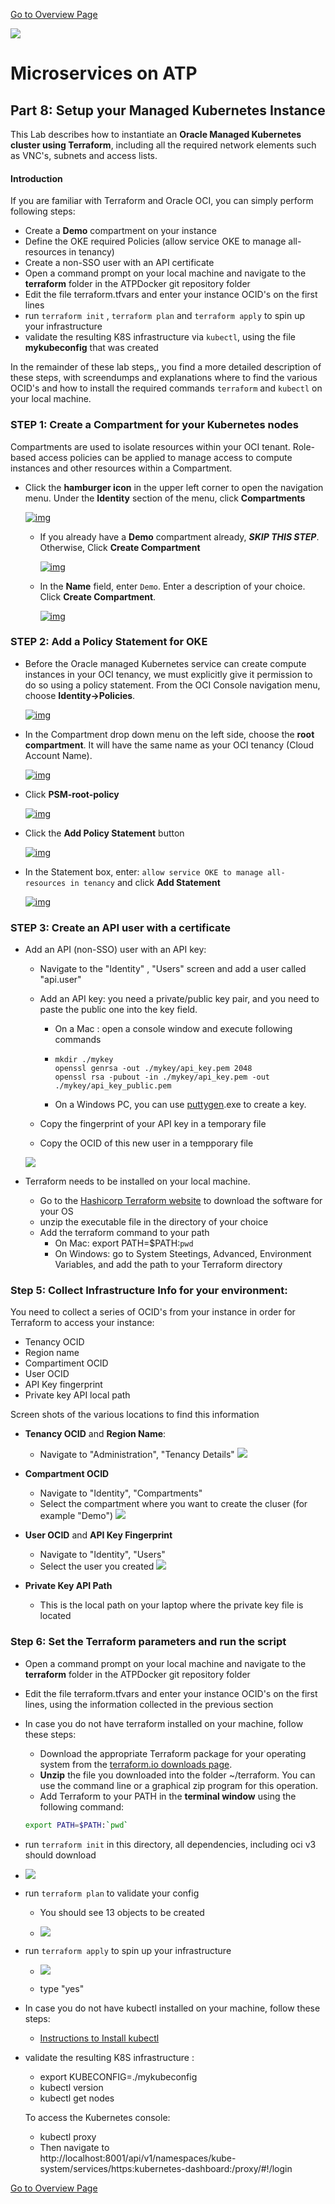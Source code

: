 [Go to Overview Page](README.md)

![](images/customer.logo2.png)

# Microservices on ATP

## Part 8: Setup your Managed Kubernetes Instance

This Lab describes how to instantiate an **Oracle Managed Kubernetes cluster using Terraform**, including all the required network elements such as VNC's, subnets and access lists.
#### **Introduction**

If you are familiar with Terraform and Oracle OCI, you can simply perform following steps:

- Create a **Demo** compartment on your instance
- Define the OKE required Policies (allow service OKE to manage all-resources in tenancy)
- Create a non-SSO user with an API certificate
- Open a command prompt on your local machine and navigate to the **terraform** folder in the ATPDocker git repository folder
- Edit the file terraform.tfvars and enter your instance OCID's on the first lines
- run ```terraform init``` , `terraform plan` and `terraform apply` to spin up your infrastructure
- validate the resulting K8S infrastructure via `kubectl`, using the file **mykubeconfig** that was created 

In the remainder of these lab steps,, you find a more detailed description of these steps, with screendumps and explanations where to find the various OCID's and how to install the required commands `terraform` and `kubectl` on your local machine.

### **STEP 1**: Create a Compartment for your Kubernetes nodes

Compartments are used to isolate resources within your OCI tenant. Role-based access policies can be applied to manage access to compute instances and other resources within a Compartment.

- Click the **hamburger icon** in the upper left corner to open the navigation menu. Under the **Identity** section of the menu, click **Compartments**

  [![img](https://github.com/CloudTestDrive/learning-library/raw/master/workshops/container-native-development-with-oke/images/200/LabGuide200-c32a35b9.png)](https://github.com/CloudTestDrive/learning-library/blob/master/workshops/container-native-development-with-oke/images/200/LabGuide200-c32a35b9.png)

  

  - If you already have a **Demo** compartment already, ***SKIP THIS STEP***. Otherwise, Click **Create Compartment**

    

    [![img](https://github.com/CloudTestDrive/learning-library/raw/master/workshops/container-native-development-with-oke/images/200/7.png)](https://github.com/CloudTestDrive/learning-library/blob/master/workshops/container-native-development-with-oke/images/200/7.png)

    

  - In the **Name** field, enter `Demo`. Enter a description of your choice. Click **Create Compartment**.

    

    [![img](https://github.com/CloudTestDrive/learning-library/raw/master/workshops/container-native-development-with-oke/images/200/LabGuide200-9341ed24.png)](https://github.com/CloudTestDrive/learning-library/blob/master/workshops/container-native-development-with-oke/images/200/LabGuide200-9341ed24.png)

    

### **STEP 2**: Add a Policy Statement for OKE

- Before the Oracle managed Kubernetes service can create compute instances in your OCI tenancy, we must explicitly give it permission to do so using a policy statement. From the OCI Console navigation menu, choose **Identity->Policies**.

  [![img](https://github.com/CloudTestDrive/learning-library/raw/master/workshops/container-native-development-with-oke/images/200/LabGuide200-13c980fa.png)](https://github.com/CloudTestDrive/learning-library/blob/master/workshops/container-native-development-with-oke/images/200/LabGuide200-13c980fa.png)

- In the Compartment drop down menu on the left side, choose the **root compartment**. It will have the same name as your OCI tenancy (Cloud Account Name).

  [![img](https://github.com/CloudTestDrive/learning-library/raw/master/workshops/container-native-development-with-oke/images/200/LabGuide200-a321171a.png)](https://github.com/CloudTestDrive/learning-library/blob/master/workshops/container-native-development-with-oke/images/200/LabGuide200-a321171a.png)

- Click **PSM-root-policy**

  [![img](https://github.com/CloudTestDrive/learning-library/raw/master/workshops/container-native-development-with-oke/images/200/LabGuide200-e67b7705.png)](https://github.com/CloudTestDrive/learning-library/blob/master/workshops/container-native-development-with-oke/images/200/LabGuide200-e67b7705.png)

- Click the **Add Policy Statement** button

  [![img](https://github.com/CloudTestDrive/learning-library/raw/master/workshops/container-native-development-with-oke/images/200/LabGuide200-3d4a7471.png)](https://github.com/CloudTestDrive/learning-library/blob/master/workshops/container-native-development-with-oke/images/200/LabGuide200-3d4a7471.png)

- In the Statement box, enter: `allow service OKE to manage all-resources in tenancy` and click **Add Statement**

  [![img](https://github.com/CloudTestDrive/learning-library/raw/master/workshops/container-native-development-with-oke/images/200/LabGuide200-bd5bcbd1.png)](https://github.com/CloudTestDrive/learning-library/blob/master/workshops/container-native-development-with-oke/images/200/LabGuide200-bd5bcbd1.png)



### STEP 3: Create an API user with a certificate

- Add an API (non-SSO) user with an API key:
  - Navigate to the "Identity" , "Users" screen and add a user called "api.user"
  - Add an API key: you need a private/public key pair, and you need to paste the public one into the key field. 

    - On a Mac : open a console window and execute following commands

    - ```
      mkdir ./mykey
      openssl genrsa -out ./mykey/api_key.pem 2048
      openssl rsa -pubout -in ./mykey/api_key.pem -out ./mykey/api_key_public.pem
      ```

    - On a Windows PC, you can use [puttygen](https://www.ssh.com/ssh/putty/download).exe to create a key.
  - Copy the fingerprint of your API key in a temporary file
  - Copy the OCID of this new user in a tempporary file


  ![](images/660/OkeUser.png)

- Terraform needs to be installed on your local machine.  
    - Go to the [Hashicorp Terraform website](https://www.terraform.io/downloads.html) to download the software for your OS
    - unzip the executable file in the directory of your choice
    - Add the terraform command to your path
        - On Mac: export PATH=$PATH:`pwd`
        - On Windows: go to System Steetings, Advanced, Environment Variables, and add the path to your Terraform directory 



### Step 5: Collect Infrastructure Info for your environment: ###

You need to collect a series of OCID's from your instance in order for Terraform to access your instance:
- Tenancy OCID
- Region name
- Compartiment OCID
- User OCID
- API Key fingerprint
- Private key API local path




Screen shots of the various locations to find this information

- **Tenancy OCID** and **Region Name**:
  - Navigate to "Administration", "Tenancy Details"
  ![](images/660/OkeTenancy.png)
  
- **Compartment OCID**
  - Navigate to "Identity", "Compartments"
  - Select the compartment where you want to create the cluser (for example "Demo")
  ![](images/660/OkeCompart.png)
  
- **User OCID** and **API Key Fingerprint**
  - Navigate to "Identity", "Users"
  - Select the user you created
  ![](images/660/OkeUser.png)
  
- **Private Key API Path**
  - This is the local path on your laptop where the private key file is located



### Step 6: Set the Terraform parameters and run the script ###

- Open a command prompt on your local machine and navigate to the **terraform** folder in the ATPDocker git repository folder

- Edit the file terraform.tfvars and enter your instance OCID's on the first lines, using the information collected in the previous section

- In case you do not have terraform installed on your machine, follow these steps:

   - Download the appropriate Terraform package for your operating system from the [terraform.io downloads page](https://www.terraform.io/downloads.html).
   - **Unzip** the file you downloaded into the folder ~/terraform. You can use the command line or a graphical zip program for this operation. 
   - Add Terraform to your PATH in the **terminal window**  using the following command:

   ```bash
   export PATH=$PATH:`pwd`
   ```

- run `terraform init` in this directory, all dependencies, including oci v3 should download

- ![](images/660/terra_init.png)

- run `terraform plan` to validate your config

   - You should see 13 objects to be created

   - ![](images/660/terra_plan.png)

- run `terraform apply` to spin up your infrastructure

   - ![](images/660/terra_plan.png)

   - type "yes"

- In case you do not have kubectl installed on your machine, follow these steps:

   - [Instructions to Install kubectl](https://github.com/CloudTestDrive/EventLabs/blob/master/AppDev/K8S/kubectl_install.md)

- validate the resulting K8S infrastructure :

   - export KUBECONFIG=./mykubeconfig
   - kubectl version
   - kubectl get nodes

   To access the Kubernetes console:
   - kubectl proxy
   - Then navigate to   
   http://localhost:8001/api/v1/namespaces/kube-system/services/https:kubernetes-dashboard:/proxy/#!/login



[Go to Overview Page](README.md)